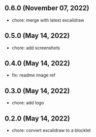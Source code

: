 ## 0.6.0 (November 07, 2022)

- chore: merge with latest excalidraw

## 0.5.0 (May 14, 2022)

- chore: add screenshots

## 0.4.0 (May 14, 2022)

- fix: readme image ref

## 0.3.0 (May 14, 2022)

- chore: add logo

## 0.2.0 (May 14, 2022)

- chore: convert excalidraw to a blocklet
